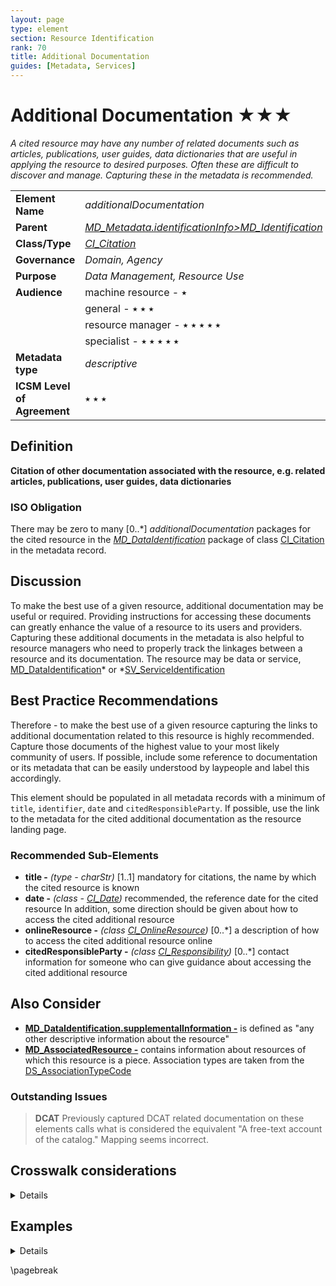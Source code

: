 ```yaml
---
layout: page
type: element
section: Resource Identification
rank: 70
title: Additional Documentation
guides: [Metadata, Services]
---
```

# Additional Documentation ★★★
*A cited resource may have any number of related documents such as articles, publications, user guides, data dictionaries that are useful in applying the resource to desired purposes. Often these are difficult to discover and manage. Capturing these in the metadata is recommended.*

| | |
| --- | --- |
| **Element Name** | *additionalDocumentation* |
| **Parent** | *[MD_Metadata.identificationInfo>MD_Identification](./class-MD_Identification)* |
| **Class/Type** | *[CI_Citation](./class-CI_Citation)* |
| **Governance** | *Domain, Agency* |
| **Purpose** | *Data Management, Resource Use* |
| **Audience** | machine resource - ⭑ |
| | general - ⭑ ⭑ ⭑ |
| | resource manager - ⭑ ⭑ ⭑ ⭑ ⭑ |
| | specialist - ⭑ ⭑ ⭑ ⭑ ⭑ |
| **Metadata type** | *descriptive* |
| **ICSM Level of Agreement** | ⭑ ⭑ ⭑ |

## Definition 
**Citation of other documentation associated with the resource, e.g. related articles, publications, user guides, data dictionaries**

### ISO Obligation 

There may be zero to many [0..\*] *additionalDocumentation* packages for the cited resource in the *[MD_DataIdentification](./class-MD_DataIdentification)* package of class [CI_Citation](./class-CI_Citation) in the metadata record. 

## Discussion

To make the best use of a given resource, additional documentation may be useful or required. Providing instructions for accessing these documents can greatly enhance the value of a resource to its users and providers. Capturing these additional documents in the metadata is also helpful to resource managers who need to properly track the linkages between a resource and its documentation. The resource may be data or service, [MD_DataIdentification](./class-MD_DataIdentification)* or *[SV_ServiceIdentification](./ServiceIdentification)

## Best Practice Recommendations 

Therefore - to make the best use of a given resource capturing the links to additional documentation related to this resource is highly recommended. Capture those documents of the highest value to your most likely community of users. If possible, include some reference to documentation or its metadata that can be easily understood by laypeople and label this accordingly.

This element should be populated in all metadata records with a minimum of `title`, `identifier`, `date` and `citedResponsibleParty`. If possible, use the link to the metadata for the cited additional documentation as the resource landing page.

### Recommended Sub-Elements

* **title -** *(type - charStr)* [1..1] mandatory for citations, the name by which the cited resource is known
* **date -** *(class - [CI_Date](./class-CI_Date))* recommended, the reference date for the cited resource
In addition, some direction should be given about how to access the cited additional resource
* **onlineResource -** *(class [CI_OnlineResource](./class-CI_OnlineResource))* [0..\*] a description of how to access the cited additional resource online
* **citedResponsibleParty -** *(class [CI_Responsibility](./class-CI_Responsibility))* [0..\*] contact information for someone who can give guidance about accessing the cited additional resource

## Also Consider 

- **[MD_DataIdentification.supplementalInformation -](https://www.isotc211.org/hmmg/HTML/ConceptualModels/EARoot/EA1/EA13/EA2/EA12/EA4420.htm)** is defined as "any other descriptive information about the resource"
- **[MD_AssociatedResource -](https://www.isotc211.org/hmmg/HTML/ConceptualModels/EARoot/EA1/EA13/EA2/EA12/EA4419.htm)** contains information about resources of which this resource is a piece. Association types are taken from the [DS_AssociationTypeCode](https://www.isotc211.org/hmmg/HTML/ConceptualModels/EARoot/EA1/EA13/EA2/EA12/EA4378.htm)

### Outstanding Issues

> **DCAT**
Previously captured DCAT related documentation on these elements calls what is considered the equivalent "A free-text account of the catalog." Mapping seems incorrect.

## Crosswalk considerations 

<details>

### DCAT 

Maps to `dct.description` free-text 

### RIF-CS 

Maps to `Description 'notes'`

</details>

## Examples

<details>

### XML 
```
<mdb:MD_Metadata>
....
  <mdb:identificationInfo>
   <mri:MD_DataIdentification>
   ....
     <mri:additionalDocumentation>
      <cit:CI_Citation>
        <cit:title>
         <gco:CharacterString>Usage guide</gco:CharacterString>
        </cit:title>
        <cit:date>
         <cit:CI_Date>
           <cit:date>
            <gco:Date>2019-07-01</gco:Date>
           </cit:date>
           <cit:dateType>
            <cit:CI_DateTypeCode 
            codeList="https://schemas.isotc211.org/19115/resources/Codelist/
            cat/codelists.xml#CI_DateTypeCode"
                       codeListValue="creation"/>
           </cit:dateType>
         </cit:CI_Date>
        </cit:date>
        <cit:citedResponsibleParty>
         <cit:CI_Responsibility>
           <cit:role>
            <cit:CI_RoleCode 
            codeList="https://schemas.isotc211.org/19115/resources
            /Codelist/cat/codelists.xml#CI_RoleCode"
            codeListValue="custodian"/>
           </cit:role>
           <cit:party>
            <cit:CI_Organisation>
              <cit:name>
               <gco:CharacterString>OpenWork Ltd</gco:CharacterString>
              </cit:name>
              <cit:contactInfo>
               <cit:CI_Contact>
                 <cit:address>
                  <cit:CI_Address>
                    <cit:electronicMailAddress>
                    <gco:CharacterString>info@openwork.nz
                    </gco:CharacterString>
                    </cit:electronicMailAddress>
                  </cit:CI_Address>
                 </cit:address>
               </cit:CI_Contact>
              </cit:contactInfo>
              <cit:individual>
               <cit:CI_Individual>
                 <cit:name>
                  <gco:CharacterString>Byron Cochrane
                  </gco:CharacterString>
                 </cit:name>
               </cit:CI_Individual>
              </cit:individual>
            </cit:CI_Organisation>
           </cit:party>
         </cit:CI_Responsibility>
        </cit:citedResponsibleParty>
        <cit:onlineResource>
         <cit:CI_OnlineResource>
           <cit:linkage>
            <gco:CharacterString>https://openwork-nz.github.io
            /Resources/2019/04/25/gn-plugins.html
            </gco:CharacterString>
           </cit:linkage>
           <cit:protocol gco:nilReason="missing">
            <gco:CharacterString/>
           </cit:protocol>
           <cit:name gco:nilReason="missing">
            <gco:CharacterString/>
           </cit:name>
           <cit:description gco:nilReason="missing">
            <gco:CharacterString/>
           </cit:description>
           <cit:function>
            <cit:CI_OnLineFunctionCode codeList=
            "https://schemas.isotc211.org/19115/resources/Codelist
            /cat/codelists.xml#CI_OnLineFunctionCode"
            codeListValue=""/>
           </cit:function>
         </cit:CI_OnlineResource>
        </cit:onlineResource>
      </cit:CI_Citation>
     </mri:additionalDocumentation>
   ....
   </mri:MD_DataIdentification>
  </mdb:identificationInfo>
....
</mdb:MD_Metadata>
```

\pagebreak

### UML diagrams
Recommended elements highlighted in yellow

![additionalDoc](../images/AdditionalDocsUML.png)

</details>

\pagebreak

